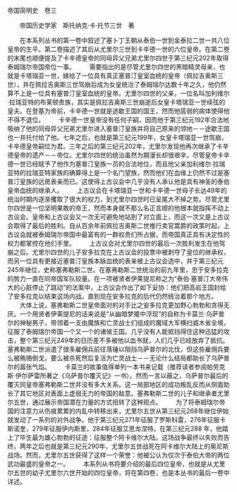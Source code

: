 帝国简明史　卷三

　　帝国历史学家　斯托纳克·卡·托节三世　著

　　在本系列丛书的第一卷中叙述了塞卜丁王朝从泰伯一世到金泰拉二世一共八位皇帝的生平。第二卷描述了其后从尤里尔三世到卡辛德一世的六位皇帝。在第二卷的末尾也顺便提及了卡辛德皇帝的同母异父兄弟尤里尔四世于第三纪元202年取得泰姆瑞尔帝国帝位一事。
　　需要指出的是尽管尤里尔四世的黑暗精灵母亲，也就是卡塔瑞亚一世，嫁给了一位具有真正塞普汀皇室血统的皇帝（佩拉吉奥斯三世），并在佩拉吉奥斯三世驾崩后成为女皇统治了泰姆瑞尔达数十年之久，他仍然算不上是一位具有塞普汀皇室血统的皇帝。尤里尔四世的父亲，一位名叫加利维尔·拉瑞亚特的布莱顿贵族，其实是佩拉吉奥斯三世崩逝后女皇卡塔瑞亚一世续弦的皇夫。在登基为帝前，卡辛德一世就是途歇王国的国王，然而他孱弱的病体使得他不得不退位。
　　卡辛德一世皇帝没有任何子嗣，因而他于第三纪元192年合法地吸纳了他的同母异父兄弟尤里尔进入塞普汀皇族并将自己原来的领地－－途歇王国也一并托付给了他。七年之后，也就是第三纪元199年，女皇卡塔瑞亚一世驾崩，卡辛德皇帝嗣位为君。三年之后的第三纪元202年，尤里尔发现他再次继承了卡辛德皇帝的遗产－－帝位。尤里尔四世的统治虽然为期漫长却很艰辛。尽管皇帝卡辛德一世已经赋予了他作为塞普汀皇族一员的合法地位，而且他父亲加利维尔·拉瑞亚特的拉瑞亚特家族的确算得上是一个名门望族，然而他们在血缘上仍然不过是塞普汀皇族的远房表亲而已。这使得上古议会中几乎没有人承认他是具有神圣的泰伯皇帝血统的继承人。
　　上古议会在卡塔瑞亚一世和卡辛德一世母子长达49年的统治时期内逐渐攫取了很大的权力，到尤里尔四世时已呈尾大不掉之势。尽管尤里尔四世是一位坚明果敢的帝王，然而本身就不那么名正言顺的他根本就指挥不动上古议会。皇帝和上古议会又一次无可避免地站到了对立面上，而这一次又是上古议会取得了最后的胜利。自从百余年前佩拉吉奥斯二世推行卖官鬻爵的政策时起，上古议会就被泰姆瑞尔帝国中最富有的一群权贵们所占据，而帝国真正具有决定性的权力都掌控在他们手里。
　　上古议会对尤里尔四世的最后一次胜利发生在他驾崩之后。尤里尔四世的儿子安多拉克在上古议会的投票中被剥夺了皇位的继承权，而另一位具有更接近塞普汀皇族本脉血统的表亲被上古议会选中，并于第三纪元245年继位，史称塞弗勒斯二世。在塞弗勒斯二世统治的前九年里，忠于安多拉克的势力一直在同帝国军队较量。在一项被贤者伊莱提尼称之为“泰伯·塞普汀大帝伟大的心脏停止了跳动”的法案中，上古议会作出了如下妥协：他们把高岩王国封给了安多拉克以结束这场内战。直到现在安多拉克的后代仍然统治着那个地方。
　　大体上说，塞弗勒斯二世皇帝面对的对手比之安多拉克更加野心勃勃和贪得无厌。一个用贤者伊莱提尼的话来说是“从幽暗梦魇中浮现”的自称为卡莫兰·乌萨普尔的神秘男子，带领着一支由魔族和亡灵战士们组成的魔域大军横扫威木省全境，征服了泰姆瑞尔帝国一个又一个的诸侯王国。几乎没有人能抵挡得住这种迅猛的攻击，整个第三纪元249年的日历差不多被他以血书就，人们几乎已经放弃了抵抗。塞弗勒斯二世派遣了很多雇佣兵前往落锤以阻挡乌萨普尔的北伐，但这些雇佣兵要么被贿赂倒戈，要么被杀死然后复活为亡灵战士－－无论什么结局都助长了乌萨普尔的嚣张气焰。
　　卡莫兰的故事值得单列一本书来记载（推荐读者参阅帕劳克斯·伊尔萨雷所著之《乌萨普尔覆灭记》一书）。然而一言以蔽之，乌萨普尔最后的覆灭同皇帝塞弗勒斯二世并没有多大关系。这一局部地区的成功叛乱反而从侧面助长了其它地区对表面上虚弱无力的帝国的敌意。塞弗勒斯二世的儿子和继承者尤里尔五世，通过展示帝国潜在力量的方式扭转了这种观点。
　　为了将泰姆瑞尔帝国的注意力从伤痕累累的内乱中转移出来，尤里尔五世从第三纪元268年继位伊始就发动了一系列的对外战争。他于第三纪元271年征服了罗斯科雷，276年征服卡斯诺奎，279年征服伊内斯里，284年征服艾思龙涅特。在第三纪元288 年，他踏上了毕生最为雄心勃勃的征途：征服整个阿卡维尔大陆。这场战争最终以失败而告终，两年之后也就是第三纪元290年，尤里尔五世战死在阿卡维尔大陆上的奥尼斯战场。然而，尤里尔五世获得了这样一个荣誉：他被公认为仅次于泰伯大帝的两位武功最盛的皇帝之一。
　　本系列从书将要介绍的最后四位皇帝，也就是从尤里尔五世的幼子尤里尔六世开始的四位皇帝，将在第四卷，也是本丛书的最后一卷中详述。
　